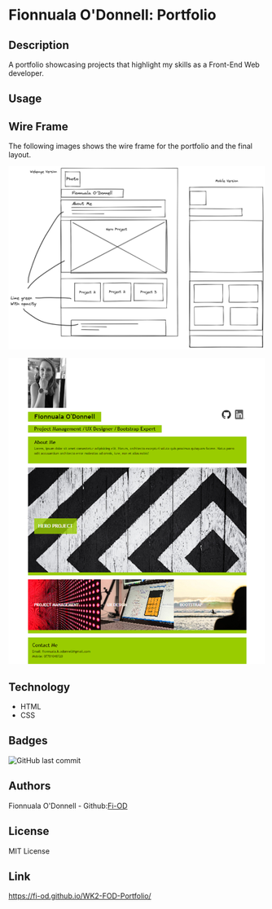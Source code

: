 # Fionnuala O'Donnell: Portfolio

## Description
A portfolio showcasing projects that highlight my skills as a Front-End Web developer.

## Usage 

## Wire Frame
The following images shows the wire frame for the portfolio and the final layout.

![The wire frame show the layouts of the portfolio on a webpage and mobile](/images/Fire-Frame.png)

![This screen grab shows the final layout of the webpage](/images/ScreenShot.png)

## Technology
* HTML
* CSS

## Badges
![GitHub last commit](https://img.shields.io/github/last-commit/Fi-OD/Wk1CH1?logo=GitHUB)

## Authors

Fionnuala O'Donnell - Github:[Fi-OD](https://github.com/Fi-OD)

## License

MIT License 

## Link
https://fi-od.github.io/WK2-FOD-Portfolio/

